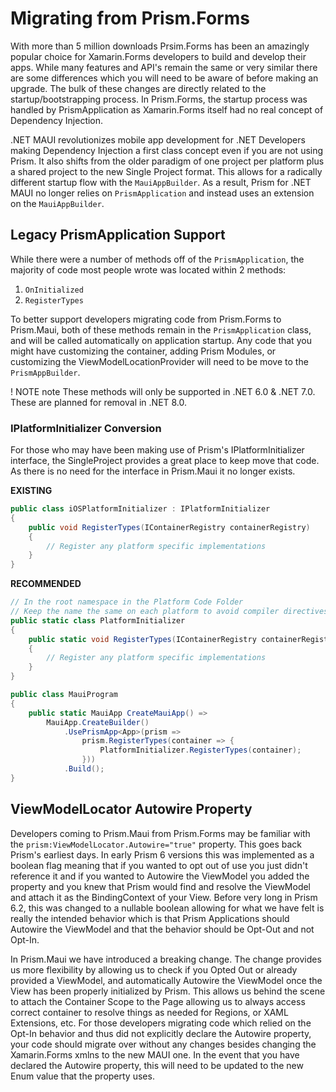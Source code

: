 # Migrating from Prism.Forms

With more than 5 million downloads Prsim.Forms has been an amazingly popular choice for Xamarin.Forms developers to build and develop their apps. While many features and API's remain the same or very similar there are some differences which you will need to be aware of before making an upgrade. The bulk of these changes are directly related to the startup/bootstrapping process. In Prism.Forms, the startup process was handled by PrismApplication as Xamarin.Forms itself had no real concept of Dependency Injection. 

.NET MAUI revolutionizes mobile app development for .NET Developers making Dependency Injection a first class concept even if you are not using Prism. It also shifts from the older paradigm of one project per platform plus a shared project to the new Single Project format. This allows for a radically different startup flow with the `MauiAppBuilder`. As a result, Prism for .NET MAUI no longer relies on `PrismApplication` and instead uses an extension on the `MauiAppBuilder`.

## Legacy PrismApplication Support

While there were a number of methods off of the `PrismApplication`, the majority of code most people wrote was located within 2 methods:

1. `OnInitialized`
2. `RegisterTypes`

To better support developers migrating code from Prism.Forms to Prism.Maui, both of these methods remain in the `PrismApplication` class, and will be called automatically on application startup. Any code that you might have customizing the container, adding Prism Modules, or customizing the ViewModelLocationProvider will need to be move to the `PrismAppBuilder`.

! NOTE note
    These methods will only be supported in .NET 6.0 & .NET 7.0. These are planned for removal in .NET 8.0.

### IPlatformInitializer Conversion

For those who may have been making use of Prism's IPlatformInitializer interface, the SingleProject provides a great place to keep move that code. As there is no need for the interface in Prism.Maui it no longer exists.

**EXISTING**
```cs
public class iOSPlatformInitializer : IPlatformInitializer
{
    public void RegisterTypes(IContainerRegistry containerRegistry)
    {
        // Register any platform specific implementations
    }
}
```

**RECOMMENDED**
```cs
// In the root namespace in the Platform Code Folder
// Keep the name the same on each platform to avoid compiler directives
public static class PlatformInitializer
{
    public static void RegisterTypes(IContainerRegistry containerRegistry)
    {
        // Register any platform specific implementations
    }
}

public class MauiProgram
{
    public static MauiApp CreateMauiApp() =>
        MauiApp.CreateBuilder()
            .UsePrismApp<App>(prism =>
                prism.RegisterTypes(container => {
                    PlatformInitializer.RegisterTypes(container);
                }))
            .Build();
}
```

## ViewModelLocator Autowire Property

Developers coming to Prism.Maui from Prism.Forms may be familiar with the `prism:ViewModelLocator.Autowire="true"` property. This goes back Prism's earliest days. In early Prism 6 versions this was implemented as a boolean flag meaning that if you wanted to opt out of use you just didn't reference it and if you wanted to Autowire the ViewModel you added the property and you knew that Prism would find and resolve the ViewModel and attach it as the BindingContext of your View. Before very long in Prism 6.2, this was changed to a nullable boolean allowing for what we have felt is really the intended behavior which is that Prism Applications should Autowire the ViewModel and that the behavior should be Opt-Out and not Opt-In.

In Prism.Maui we have introduced a breaking change. The change provides us more flexibility by allowing us to check if you Opted Out or already provided a ViewModel, and automatically Autowire the ViewModel once the View has been properly initialized by Prism. This allows us behind the scene to attach the Container Scope to the Page allowing us to always access correct container to resolve things as needed for Regions, or XAML Extensions, etc. For those developers migrating code which relied on the Opt-In behavior and thus did not explicitly declare the Autowire property, your code should migrate over without any changes besides changing the Xamarin.Forms xmlns to the new MAUI one. In the event that you have declared the Autowire property, this will need to be updated to the new Enum value that the property uses.